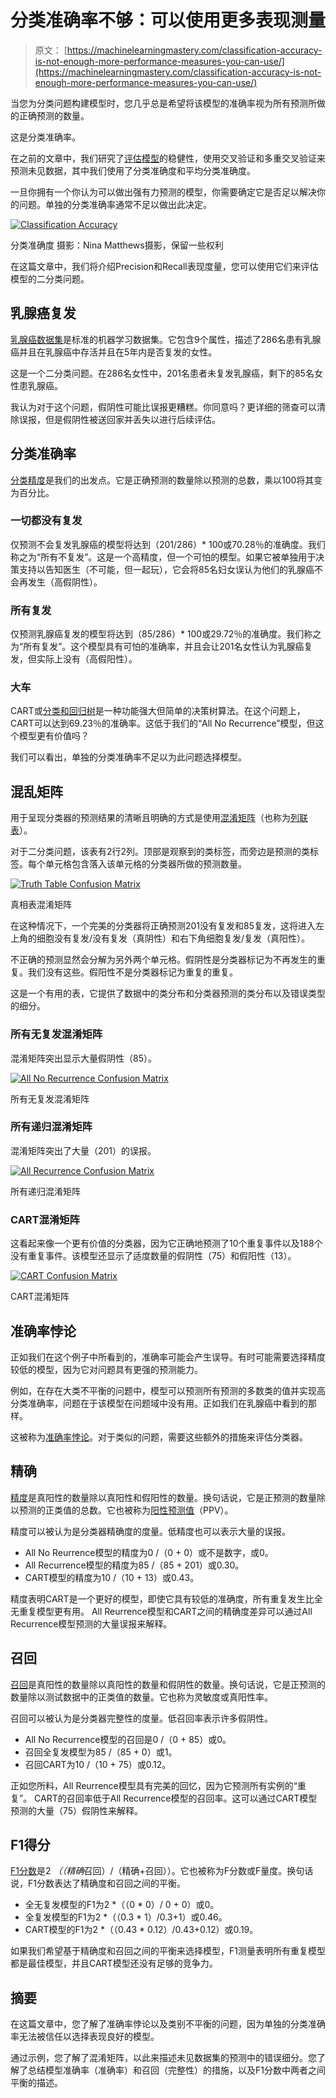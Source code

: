 # 分类准确率不够：可以使用更多表现测量

> 原文： [https://machinelearningmastery.com/classification-accuracy-is-not-enough-more-performance-measures-you-can-use/](https://machinelearningmastery.com/classification-accuracy-is-not-enough-more-performance-measures-you-can-use/)

当您为分类问题构建模型时，您几乎总是希望将该模型的准确率视为所有预测所做的正确预测的数量。

这是分类准确率。

在之前的文章中，我们研究了[评估模型](http://machinelearningmastery.com/how-to-choose-the-right-test-options-when-evaluating-machine-learning-algorithms/ "How To Choose The Right Test Options When Evaluating Machine Learning Algorithms")的稳健性，使用交叉验证和多重交叉验证来预测未见数据，其中我们使用了分类准确度和平均分类准确度。

一旦你拥有一个你认为可以做出强有力预测的模型，你需要确定它是否足以解决你的问题。单独的分类准确率通常不足以做出此决定。

[![Classification Accuracy](img/7a329bed5d17347b0e270df35266f1fe.jpg)](https://3qeqpr26caki16dnhd19sv6by6v-wpengine.netdna-ssl.com/wp-content/uploads/2014/03/classification-accuracy.jpg)

分类准确度
摄影：Nina Matthews摄影，保留一些权利

在这篇文章中，我们将介绍Precision和Recall表现度量，您可以使用它们来评估模型的二分类问题。

## 乳腺癌复发

[乳腺癌数据集](http://archive.ics.uci.edu/ml/datasets/Breast+Cancer)是标准的机器学习数据集。它包含9个属性，描述了286名患有乳腺癌并且在乳腺癌中存活并且在5年内是否复发的女性。

这是一个二分类问题。在286名女性中，201名患者未复发乳腺癌，剩下的85名女性患乳腺癌。

我认为对于这个问题，假阴性可能比误报更糟糕。你同意吗？更详细的筛查可以清除误报，但是假阴性被送回家并丢失以进行后续评估。

## 分类准确率

[分类精度](http://en.wikipedia.org/wiki/Accuracy_and_precision)是我们的出发点。它是正确预测的数量除以预测的总数，乘以100将其变为百分比。

### 一切都没有复发

仅预测不会复发乳腺癌的模型将达到（201/286）* 100或70.28％的准确度。我们称之为“所有不复发”。这是一个高精度，但一个可怕的模型。如果它被单独用于决策支持以告知医生（不可能，但一起玩），它会将85名妇女误认为他们的乳腺癌不会再发生（高假阴性）。

### 所有复发

仅预测乳腺癌复发的模型将达到（85/286）* 100或29.72％的准确度。我们称之为“所有复发”。这个模型具有可怕的准确率，并且会让201名女性认为乳腺癌复发，但实际上没有（高假阳性）。

### 大车

CART或[分类和回归树](http://en.wikipedia.org/wiki/Predictive_analytics#Classification_and_regression_trees)是一种功能强大但简单的决策树算法。在这个问题上，CART可以达到69.23％的准确率。这低于我们的“All No Recurrence”模型，但这个模型更有价值吗？

我们可以看出，单独的分类准确率不足以为此问题选择模型。

## 混乱矩阵

用于呈现分类器的预测结果的清晰且明确的方式是使用[混淆矩阵](http://en.wikipedia.org/wiki/Table_of_confusion#Table_of_confusion)（也称为[列联表](http://en.wikipedia.org/wiki/Contingency_table)）。

对于二分类问题，该表有2行2列。顶部是观察到的类标签，而旁边是预测的类标签。每个单元格包含落入该单元格的分类器所做的预测数量。

[![Truth Table Confusion Matrix](img/77dddc6647d29c6f5b500f602293112c.jpg)](https://3qeqpr26caki16dnhd19sv6by6v-wpengine.netdna-ssl.com/wp-content/uploads/2014/03/truth_table.png)

真相表混淆矩阵

在这种情况下，一个完美的分类器将正确预测201没有复发和85复发，这将进入左上角的细胞没有复发/没有复发（真阴性）和右下角细胞复发/复发（真阳性）。

不正确的预测显然会分解为另外两个单元格。假阴性是分类器标记为不再发生的重复。我们没有这些。假阳性不是分类器标记为重复的重复。

这是一个有用的表，它提供了数据中的类分布和分类器预测的类分布以及错误类型的细分。

### 所有无复发混淆矩阵

混淆矩阵突出显示大量假阴性（85）。

[![All No Recurrence Confusion Matrix](img/68da7b948431f37954013a9140484934.jpg)](https://3qeqpr26caki16dnhd19sv6by6v-wpengine.netdna-ssl.com/wp-content/uploads/2014/03/no_recurrence_confusion_matrix.png)

所有无复发混淆矩阵

### 所有递归混淆矩阵

混淆矩阵突出了大量（201）的误报。

[![All Recurrence Confusion Matrix](img/1e9aa8d22b023c09637f4ba6b747c4f0.jpg)](https://3qeqpr26caki16dnhd19sv6by6v-wpengine.netdna-ssl.com/wp-content/uploads/2014/03/recurrence_confusion_matrix.png)

所有递归混淆矩阵

### CART混淆矩阵

这看起来像一个更有价值的分类器，因为它正确地预测了10个重复事件以及188个没有重复事件。该模型还显示了适度数量的假阴性（75）和假阳性（13）。

[![CART Confusion Matrix](img/a0eba0e35ba562edceef57a31926c486.jpg)](https://3qeqpr26caki16dnhd19sv6by6v-wpengine.netdna-ssl.com/wp-content/uploads/2014/03/cart_confusion_matrix.png)

CART混淆矩阵

## 准确率悖论

正如我们在这个例子中所看到的，准确率可能会产生误导。有时可能需要选择精度较低的模型，因为它对问题具有更强的预测能力。

例如，在存在大类不平衡的问题中，模型可以预测所有预测的多数类的值并实现高分类准确率，问题在于该模型在问题域中没有用。正如我们在乳腺癌中看到的那样。

这被称为[准确率悖论](http://en.wikipedia.org/wiki/Accuracy_paradox)。对于类似的问题，需要这些额外的措施来评估分类器。

## 精确

[精度](http://en.wikipedia.org/wiki/Information_retrieval#Precision)是真阳性的数量除以真阳性和假阳性的数量。换句话说，它是正预测的数量除以预测的正类值的总数。它也被称为[阳性预测值](http://en.wikipedia.org/wiki/Positive_predictive_value)（PPV）。

精度可以被认为是分类器精确度的度量。低精度也可以表示大量的误报。

*   All No Reurrence模型的精度为0 /（0 + 0）或不是数字，或0。
*   All Recurrence模型的精度为85 /（85 + 201）或0.30。
*   CART模型的精度为10 /（10 + 13）或0.43。

精度表明CART是一个更好的模型，即使它具有较低的准确度，所有重复发生比全无重复模型更有用。 All Reurrence模型和CART之间的精确度差异可以通过All Recurrence模型预测的大量误报来解释。

## 召回

[召回](http://en.wikipedia.org/wiki/Information_retrieval#Recall)是真阳性的数量除以真阳性的数量和假阴性的数量。换句话说，它是正预测的数量除以测试数据中的正类值的数量。它也称为灵敏度或真阳性率。

召回可以被认为是分类器完整性的度量。低召回率表示许多假阴性。

*   All No Recurrence模型的召回是0 /（0 + 85）或0。
*   召回全复发模型为85 /（85 + 0）或1。
*   召回CART为10 /（10 + 75）或0.12。

正如您所料，All Reurrence模型具有完美的回忆，因为它预测所有实例的“重复”。 CART的召回率低于All Recurrence模型的召回率。这可以通过CART模型预测的大量（75）假阴性来解释。

## F1得分

[F1分数](http://en.wikipedia.org/wiki/F1_score)是2 *（（精确*召回）/（精确+召回））。它也被称为F分数或F量度。换句话说，F1分数表达了精确度和召回之间的平衡。

*   全无复发模型的F1为2 *（（0 * 0）/ 0 + 0）或0。
*   全复发模型的F1为2 *（（0.3 * 1）/0.3+1）或0.46。
*   CART模型的F1为2 *（（0.43 * 0.12）/0.43+0.12）或0.19。

如果我们希望基于精确度和召回之间的平衡来选择模型，F1测量表明所有重复模型都是最佳模型，并且CART模型还没有足够的竞争力。

## 摘要

在这篇文章中，您了解了准确率悖论以及类别不平衡的问题，因为单独的分类准确率无法被信任以选择表现良好的模型。

通过示例，您了解了混淆矩阵，以此来描述未见数据集的预测中的错误细分。您了解了总结模型准确率（准确率）和召回（完整性）的措施，以及F1分数中两者之间平衡的描述。